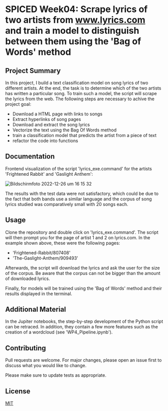 # SPICED Week04: Scrape lyrics of two artists from www.lyrics.com and train a model to distinguish between them using the 'Bag of Words' method

## Project Summary

In this project, I build a text classification model on song lyrics of two different artists. At the end, the task is to determine which of the two artists has written a particular song. To train such a model, the script will scrape the lyrics from the web. The following steps are necessary to achive the project goal:

- Download a HTML page with links to songs
- Extract hyperlinks of song pages
- Download and extract the song lyrics
- Vectorize the text using the Bag Of Words method
- train a classification model that predicts the artist from a piece of text
- refactor the code into functions

## Documentation

Frontend visualization of the script 'lyrics_exe.command' for the artists 'Frightened Rabbit' and 'Gaslight Anthem':

![Bildschirmfoto 2022-12-26 um 16 15 32](https://user-images.githubusercontent.com/61935581/209565168-60548b75-13f4-4d16-a233-45f292db681f.png)

The results with the test data were not satisfactory, which could be due to the fact that both bands use a similar language and the corpus of song lyrics studied was comparatively small with 20 songs each.

## Usage

Clone the repository and double click on 'lyrics_exe.command'. The script will then prompt you for the page of artist 1 and 2 on lyrics.com.
In the example shown above, these were the following pages:

- 'Frightened-Rabbit/807408'
- 'The-Gaslight-Anthem/909493'

Afterwards, the script will download the lyrics and ask the user for the size of the corpus. Be aware that the corpus can not be bigger than the amount of downloaded lyrics.

Finally, for models will be trained using the 'Bag of Words' method and their results displayed in the terminal.

## Additional Material

In the Jupiter notebooks, the step-by-step development of the Python script can be retraced. In addition, they contain a few more features such as the creation of a wordcloud (see 'WP4_Pipeline.ipynb').

## Contributing

Pull requests are welcome. For major changes, please open an issue first
to discuss what you would like to change.

Please make sure to update tests as appropriate.

## License

[MIT](https://choosealicense.com/licenses/mit/)

